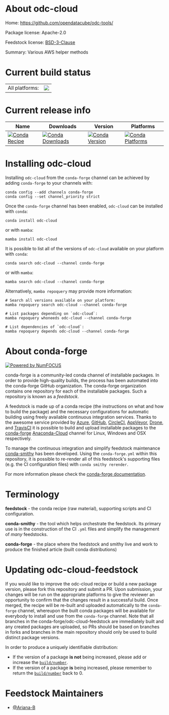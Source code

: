 About odc-cloud
===============

Home: https://github.com/opendatacube/odc-tools/

Package license: Apache-2.0

Feedstock license: [BSD-3-Clause](https://github.com/conda-forge/odc-cloud-feedstock/blob/main/LICENSE.txt)

Summary: Various AWS helper methods

Current build status
====================


<table><tr><td>All platforms:</td>
    <td>
      <a href="https://dev.azure.com/conda-forge/feedstock-builds/_build/latest?definitionId=17750&branchName=main">
        <img src="https://dev.azure.com/conda-forge/feedstock-builds/_apis/build/status/odc-cloud-feedstock?branchName=main">
      </a>
    </td>
  </tr>
</table>

Current release info
====================

| Name | Downloads | Version | Platforms |
| --- | --- | --- | --- |
| [![Conda Recipe](https://img.shields.io/badge/recipe-odc--cloud-green.svg)](https://anaconda.org/conda-forge/odc-cloud) | [![Conda Downloads](https://img.shields.io/conda/dn/conda-forge/odc-cloud.svg)](https://anaconda.org/conda-forge/odc-cloud) | [![Conda Version](https://img.shields.io/conda/vn/conda-forge/odc-cloud.svg)](https://anaconda.org/conda-forge/odc-cloud) | [![Conda Platforms](https://img.shields.io/conda/pn/conda-forge/odc-cloud.svg)](https://anaconda.org/conda-forge/odc-cloud) |

Installing odc-cloud
====================

Installing `odc-cloud` from the `conda-forge` channel can be achieved by adding `conda-forge` to your channels with:

```
conda config --add channels conda-forge
conda config --set channel_priority strict
```

Once the `conda-forge` channel has been enabled, `odc-cloud` can be installed with `conda`:

```
conda install odc-cloud
```

or with `mamba`:

```
mamba install odc-cloud
```

It is possible to list all of the versions of `odc-cloud` available on your platform with `conda`:

```
conda search odc-cloud --channel conda-forge
```

or with `mamba`:

```
mamba search odc-cloud --channel conda-forge
```

Alternatively, `mamba repoquery` may provide more information:

```
# Search all versions available on your platform:
mamba repoquery search odc-cloud --channel conda-forge

# List packages depending on `odc-cloud`:
mamba repoquery whoneeds odc-cloud --channel conda-forge

# List dependencies of `odc-cloud`:
mamba repoquery depends odc-cloud --channel conda-forge
```


About conda-forge
=================

[![Powered by
NumFOCUS](https://img.shields.io/badge/powered%20by-NumFOCUS-orange.svg?style=flat&colorA=E1523D&colorB=007D8A)](https://numfocus.org)

conda-forge is a community-led conda channel of installable packages.
In order to provide high-quality builds, the process has been automated into the
conda-forge GitHub organization. The conda-forge organization contains one repository
for each of the installable packages. Such a repository is known as a *feedstock*.

A feedstock is made up of a conda recipe (the instructions on what and how to build
the package) and the necessary configurations for automatic building using freely
available continuous integration services. Thanks to the awesome service provided by
[Azure](https://azure.microsoft.com/en-us/services/devops/), [GitHub](https://github.com/),
[CircleCI](https://circleci.com/), [AppVeyor](https://www.appveyor.com/),
[Drone](https://cloud.drone.io/welcome), and [TravisCI](https://travis-ci.com/)
it is possible to build and upload installable packages to the
[conda-forge](https://anaconda.org/conda-forge) [Anaconda-Cloud](https://anaconda.org/)
channel for Linux, Windows and OSX respectively.

To manage the continuous integration and simplify feedstock maintenance
[conda-smithy](https://github.com/conda-forge/conda-smithy) has been developed.
Using the ``conda-forge.yml`` within this repository, it is possible to re-render all of
this feedstock's supporting files (e.g. the CI configuration files) with ``conda smithy rerender``.

For more information please check the [conda-forge documentation](https://conda-forge.org/docs/).

Terminology
===========

**feedstock** - the conda recipe (raw material), supporting scripts and CI configuration.

**conda-smithy** - the tool which helps orchestrate the feedstock.
                   Its primary use is in the construction of the CI ``.yml`` files
                   and simplify the management of *many* feedstocks.

**conda-forge** - the place where the feedstock and smithy live and work to
                  produce the finished article (built conda distributions)


Updating odc-cloud-feedstock
============================

If you would like to improve the odc-cloud recipe or build a new
package version, please fork this repository and submit a PR. Upon submission,
your changes will be run on the appropriate platforms to give the reviewer an
opportunity to confirm that the changes result in a successful build. Once
merged, the recipe will be re-built and uploaded automatically to the
`conda-forge` channel, whereupon the built conda packages will be available for
everybody to install and use from the `conda-forge` channel.
Note that all branches in the conda-forge/odc-cloud-feedstock are
immediately built and any created packages are uploaded, so PRs should be based
on branches in forks and branches in the main repository should only be used to
build distinct package versions.

In order to produce a uniquely identifiable distribution:
 * If the version of a package **is not** being increased, please add or increase
   the [``build/number``](https://docs.conda.io/projects/conda-build/en/latest/resources/define-metadata.html#build-number-and-string).
 * If the version of a package **is** being increased, please remember to return
   the [``build/number``](https://docs.conda.io/projects/conda-build/en/latest/resources/define-metadata.html#build-number-and-string)
   back to 0.

Feedstock Maintainers
=====================

* [@Ariana-B](https://github.com/Ariana-B/)

